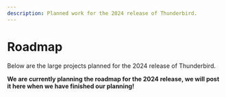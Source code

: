 ```yaml
---
description: Planned work for the 2024 release of Thunderbird.
---
```


# Roadmap

Below are the large projects planned for the 2024 release of Thunderbird.

**We are currently planning the roadmap for the 2024 release, we will post it here when we have finished our planning!**
